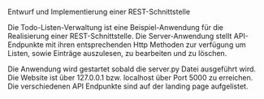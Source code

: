 Entwurf und Implementierung einer REST-Schnittstelle

Die Todo-Listen-Verwaltung ist eine Beispiel-Anwendung für die Realisierung einer REST-Schnittstelle.
Die Server-Anwendung stellt API-Endpunkte mit ihren entsprechenden Http Methoden zur verfügung um Listen, sowie Einträge auszulesen, zu bearbeiten und zu löschen.

Die Anwendung wird gestartet sobald die server.py Datei ausgeführt wird.
Die Website ist über 127.0.0.1 bzw. localhost über Port 5000 zu erreichen.
Die verschiedenen API Endpunkte sind auf der landing page aufgelistet.
